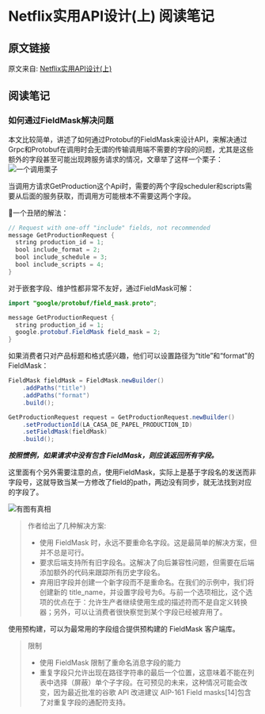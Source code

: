 <!--
 * @Descripttion: 
 * @version: 
 * @Author: cm.d
 * @Date: 2021-10-15 13:35:06
 * @LastEditors: cm.d
 * @LastEditTime: 2021-10-15 14:09:43
-->

# Netflix实用API设计(上) 阅读笔记

## 原文链接

原文来自: [Netflix实用API设计(上)](https://xie.infoq.cn/article/9177627e96925ef1bd53ee01c)  

## 阅读笔记

### 如何通过FieldMask解决问题

本文比较简单，讲述了如何通过Protobuf的FieldMask来设计API，来解决通过Grpc和Protobuf在调用时会无谓的传输调用端不需要的字段的问题，尤其是这些额外的字段甚至可能出现跨服务请求的情况，文章举了这样一个栗子：
![一个调用栗子](https://static001.geekbang.org/infoq/9d/9da9b1b8ce6b7580ec3c8b13748e2c71.png)

当调用方请求GetProduction这个Api时，需要的两个字段scheduler和scripts需要从后面的服务获取，而调用方可能根本不需要这两个字段。

一个丑陋的解法：

```java
// Request with one-off "include" fields, not recommended
message GetProductionRequest {
  string production_id = 1;
  bool include_format = 2;
  bool include_schedule = 3;
  bool include_scripts = 4;
}
```

对于嵌套字段、维护性都非常不友好，通过FieldMask可解：

```java
import "google/protobuf/field_mask.proto";

message GetProductionRequest {
  string production_id = 1;
  google.protobuf.FieldMask field_mask = 2;
}

```

如果消费者只对产品标题和格式感兴趣，他们可以设置路径为“title”和“format”的 FieldMask：

```java
FieldMask fieldMask = FieldMask.newBuilder()
    .addPaths("title")
    .addPaths("format")
    .build();

GetProductionRequest request = GetProductionRequest.newBuilder()
    .setProductionId(LA_CASA_DE_PAPEL_PRODUCTION_ID)
    .setFieldMask(fieldMask)
    .build();
```

***按照惯例，如果请求中没有包含 FieldMask，则应该返回所有字段。***

这里面有个另外需要注意的点，使用FieldMask，实际上是基于字段名的发送而非字段号，这就导致当某一方修改了field的path，两边没有同步，就无法找到对应的字段了。

![有图有真相](https://static001.geekbang.org/infoq/8c/8cca684f14f0988e3995bb03bea70a38.png)

> 作者给出了几种解决方案:
>
> + 使用 FieldMask 时，永远不要重命名字段。这是最简单的解决方案，但并不总是可行。
> + 要求后端支持所有旧字段名。这解决了向后兼容性问题，但需要在后端添加额外的代码来跟踪所有历史字段名。
> + 弃用旧字段并创建一个新字段而不是重命名。在我们的示例中，我们将创建新的 title_name，并设置字段号为6。与前一个选项相比，这个选项的优点在于：允许生产者继续使用生成的描述符而不是自定义转换器；另外，可以让消费者很快察觉到某个字段已经被弃用了。  

使用预构建，可以为最常用的字段组合提供预构建的 FieldMask 客户端库。  

> 限制
>
> + 使用 FieldMask 限制了重命名消息字段的能力
> + 重复字段只允许出现在路径字符串的最后一个位置，这意味着不能在列表中选择（屏蔽）单个子字段。在可预见的未来，这种情况可能会改变，因为最近批准的谷歌 API 改进建议 AIP-161 Field masks[14]包含了对重复字段的通配符支持。
